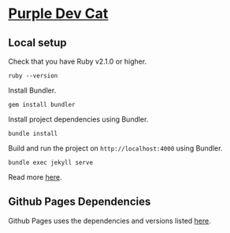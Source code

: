 # [Purple Dev Cat](https://purpledevcat.com)

## Local setup

Check that you have Ruby v2.1.0 or higher.

`ruby --version`

Install Bundler.

`gem install bundler`

Install project dependencies using Bundler.

`bundle install`

Build and run the project on `http://localhost:4000` using Bundler.

`bundle exec jekyll serve`

Read more [here](https://help.github.com/articles/setting-up-your-github-pages-site-locally-with-jekyll/).

## Github Pages Dependencies

Github Pages uses the dependencies and versions listed [here](https://pages.github.com/versions/).